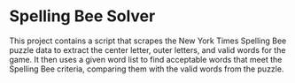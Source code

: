 # Spelling Bee Solver

This project contains a script that scrapes the New York Times Spelling Bee puzzle data to extract the center letter, outer letters, and valid words for the game. It then uses a given word list to find acceptable words that meet the Spelling Bee criteria, comparing them with the valid words from the puzzle.
